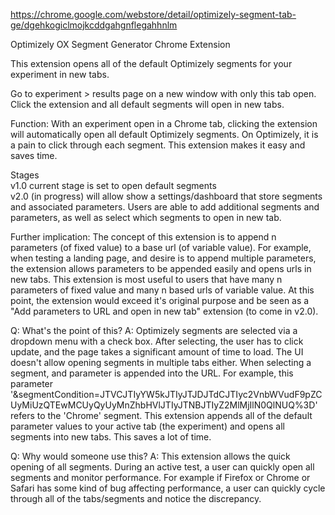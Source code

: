 https://chrome.google.com/webstore/detail/optimizely-segment-tab-ge/dgehkogiclmojkcddgahgnflegahhnlm

Optimizely OX Segment Generator Chrome Extension


This extension opens all of the default Optimizely segments for your experiment in new tabs.

Go to experiment > results page on a new window with only this tab open. Click the extension and all default segments will open in new tabs.

Function: With an experiment open in a Chrome tab, clicking the extension will automatically open all default Optimizely segments. On Optimizely, it is a pain to click through each segment. This extension makes it easy and saves time.

Stages
<br>v1.0 current stage is set to open default segments
<br>v2.0 (in progress) will allow show a settings/dashboard that store segments and associated parameters. Users are able to add additional segments and parameters, as well as select which segments to open in new tab.

Further implication: The concept of this extension is to append n parameters (of fixed value) to a base url (of variable value). For example, when testing a landing page, and desire is to append multiple parameters, the extension allows parameters to be appended easily and opens urls in new tabs. This extension is most useful to users that have many n parameters of fixed value and many n based urls of variable value. At this point, the extension would exceed it's original purpose and be seen as a "Add parameters to URL and open in new tab" extension (to come in v2.0).

Q: What's the point of this?
A: Optimizely segments are selected via a dropdown menu with a check box. After selecting, the user has to click update, and the page takes a significant amount of time to load. The UI doesn't allow opening segments in multiple tabs either. When selecting a segment, and parameter is appended into the URL. For example, this parameter '&segmentCondition=JTVCJTIyYW5kJTIyJTJDJTdCJTIyc2VnbWVudF9pZCUyMiUzQTEwMCUyQyUyMnZhbHVlJTIyJTNBJTIyZ2MlMjIlN0QlNUQ%3D' refers to the 'Chrome' segment.  This extension appends all of the default parameter values to your active tab (the experiment) and opens all segments into new tabs. This saves a lot of time.

Q: Why would someone use this?
A: This extension allows the quick opening of all segments. During an active test, a user can quickly open all segments and monitor performance. For example if Firefox or Chrome or Safari has some kind of bug affecting performance, a user can quickly cycle through all of the tabs/segments and notice the discrepancy.
